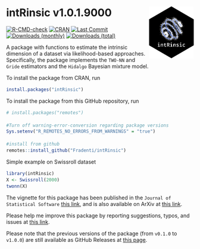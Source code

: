 # intRinsic v1.0.1.9000 <img src="man/figures/intLogo.png" align="right" width="120" />

<!-- badges: start -->
[![R-CMD-check](https://github.com/Fradenti/intRinsic/workflows/R-CMD-check/badge.svg)](https://github.com/Fradenti/intRinsic/actions)
[![CRAN](https://www.r-pkg.org/badges/version/intRinsic)](https://cran.r-project.org/package=intRinsic)
[![Last Commit](https://img.shields.io/github/last-commit/fradenti/intRinsic)](https://github.com/fradenti/intRinsic)
[![Downloads (monthly)](https://cranlogs.r-pkg.org/badges/intRinsic?color=brightgreen)](https://www.r-pkg.org/pkg/intRinsic)
[![Downloads (total)](https://cranlogs.r-pkg.org/badges/grand-total/intRinsic?color=brightgreen)](https://www.r-pkg.org/pkg/intRinsic)
<!-- [![JSS](https://img.shields.io/badge/JSS-10.18637%2Fjss.v040.i08-brightgreen)]()
[![Codecov test coverage](https://codecov.io/gh/Fradenti/intRinsic/branch/main/graph/badge.svg)](https://app.codecov.io/gh/Fradenti/intRinsic?branch=main)
[![R-CMD-check](https://github.com/Fradenti/intRinsic/actions/workflows/R-CMD-check.yaml/badge.svg)](https://github.com/Fradenti/intRinsic/actions/workflows/R-CMD-check.yaml)
 -->
<!-- badges: end -->

A package with functions to estimate the intrinsic dimension of a dataset via likelihood-based approaches. 
Specifically, the package implements the `TWO-NN` and `Gride` estimators and the `Hidalgo` Bayesian mixture model.

To install the package from CRAN, run
```r
install.packages("intRinsic")
```

To install the package from this GitHub repository, run
```r
# install.packages("remotes")

#Turn off warning-error-conversion regarding package versions
Sys.setenv("R_REMOTES_NO_ERRORS_FROM_WARNINGS" = "true")

#install from github
remotes::install_github("Fradenti/intRinsic")
```

Simple example on Swissroll dataset

```r
library(intRinsic)
X <- Swissroll(2000)
twonn(X)
```

The vignette for this package has been published in the `Journal of Statistical Software` [this link](https://doi.org/10.18637/jss.v106.i09), and is also available on ArXiv at [this link](https://arxiv.org/pdf/2102.11425.pdf).

Please help me improve this package by reporting suggestions, typos, and issues at [this link](https://github.com/Fradenti/intRinsic/issues).

Please note that the previous versions of the package (from `v0.1.0` to `v1.0.0`) are still available as GitHub Releases at [this page](https://github.com/Fradenti/intRinsic/releases).
